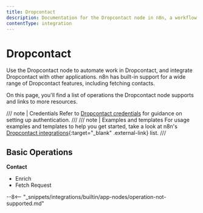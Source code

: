 ```yaml
---
title: Dropcontact
description: Documentation for the Dropcontact node in n8n, a workflow automation platform. Includes details of operations and configuration, and links to examples and credentials information.
contentType: integration
---
```


# Dropcontact

Use the Dropcontact node to automate work in Dropcontact, and integrate Dropcontact with other applications. n8n has built-in support for a wide range of Dropcontact features, including  fetching contacts. 

On this page, you'll find a list of operations the Dropcontact node supports and links to more resources.

/// note | Credentials
Refer to [Dropcontact credentials](/integrations/builtin/credentials/dropcontact/) for guidance on setting up authentication. 
///
/// note | Examples and templates
For usage examples and templates to help you get started, take a look at n8n's [Dropcontact integrations](https://n8n.io/integrations/dropcontact/){:target="_blank" .external-link} list.
///

## Basic Operations

**Contact**
- Enrich
- Fetch Request


--8<-- "_snippets/integrations/builtin/app-nodes/operation-not-supported.md"


